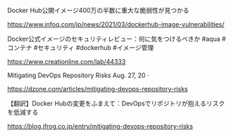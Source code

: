
Docker Hub公開イメージ400万の半数に重大な脆弱性が見つかる

https://www.infoq.com/jp/news/2021/03/dockerhub-image-vulnerabilities/

Docker公式イメージのセキュリティレビュー：何に気をつけるべきか #aqua #コンテナ #セキュリティ #dockerhub #イメージ管理

https://www.creationline.com/lab/44333

Mitigating DevOps Repository Risks Aug. 27, 20 · 

https://dzone.com/articles/mitigating-devops-repository-risks 

【翻訳】Docker Hubの変更をふまえて：DevOpsでリポジトリが抱えるリスクを低減する

https://blog.jfrog.co.jp/entry/mitigating-devops-repository-risks

